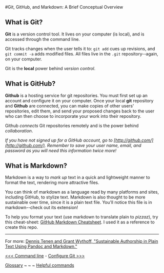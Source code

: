 #Git, GitHub, and Markdown: A Brief Conceptual Overview

## What is Git? 

**Git** is a version control tool. It lives on your computer (is local), and is accessed through the command line. 

Git tracks changes when the user tells it to: `git add` cues up revisions, and `git commit -a` adds modified files. All files live in the `.git` repository--again, on your computer.

Git is the **local** power behind *version control*.

## What is GitHub?

**Github** is a hosting service for git repositories. You must first set up an account and configure it on your computer. Once your local **git** repository and **Github** are connected, you can make copies of other users' repositories, edit them, and send your proposed changes back to the user who can then choose to incorporate your work into their repository. 

Github _connects_ Git repositories remotely and is the power behind *collaboration*.

_If you have not signed up for a GitHub account, go to [http://github.com/](http://github.com/). Remember to save your user name, email, and password as you will need this information twice more!_

## What is Markdown?

Markdown is a way to _mark up_ text in a quick and lightweight manner to format the text, rendering more attractive files. 

You can think of markdown as a language read by many platforms and sites, including GitHub, to stylize text. Markdown is also thought to be more sustainable over time, since it is a plain text file. You'll notice this file is in markdown--check out its extension!

To help you format your text (use markdown to translate plain to _pizzaz_), try this cheat-sheet: [GitHub Markdown Cheatsheet](https://github.com/adam-p/markdown-here/wiki/Markdown-Cheatsheet). I used it as a reference to create this repo. 

---

For more: [Dennis Tenen and Grant Wythoff, "Sustainable Authorship in Plain Text Using Pandoc and Markdown."](http://programminghistorian.org/lessons/sustainable-authorship-in-plain-text-using-pandoc-and-markdown)  

[<<< Command line](commandline.md) - [Configure Git >>>](gitconfig.md)

[Glossary](glossary.md) ~ ~ ~ [Helpful commands](helpfulcommands.md) 
